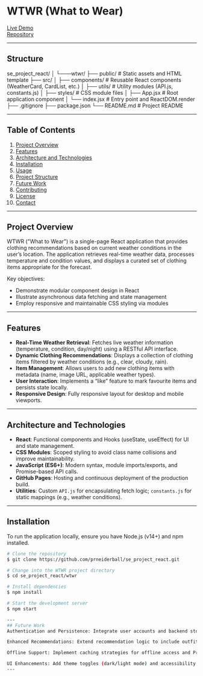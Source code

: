 # WTWR (What to Wear)

[Live Demo](https://prneiderball.github.io/se_project_react/)  
[Repository](https://github.com/prneiderball/se_project_react/tree/main/wtwr)

---

## Structure

se_project_react/
│
└───wtwr/
├── public/ # Static assets and HTML template
├── src/
│ ├── components/ # Reusable React components (WeatherCard, CardList, etc.)
│ ├── utils/ # Utility modules (API.js, constants.js)
│ ├── styles/ # CSS module files
│ ├── App.jsx # Root application component
│ └── index.jsx # Entry point and ReactDOM.render
├── .gitignore
├── package.json
└── README.md # Project README

---

## Table of Contents

1. [Project Overview](#project-overview)
2. [Features](#features)
3. [Architecture and Technologies](#architecture-and-technologies)
4. [Installation](#installation)
5. [Usage](#usage)
6. [Project Structure](#project-structure)
7. [Future Work](#future-work)
8. [Contributing](#contributing)
9. [License](#license)
10. [Contact](#contact)

---

## Project Overview

WTWR ("What to Wear") is a single-page React application that provides clothing recommendations based on current weather conditions in the user’s location. The application retrieves real-time weather data, processes temperature and condition values, and displays a curated set of clothing items appropriate for the forecast.

Key objectives:

- Demonstrate modular component design in React
- Illustrate asynchronous data fetching and state management
- Employ responsive and maintainable CSS styling via modules

---

## Features

- **Real-Time Weather Retrieval**: Fetches live weather information (temperature, condition, day/night) using a RESTful API interface.
- **Dynamic Clothing Recommendations**: Displays a collection of clothing items filtered by weather conditions (e.g., clear, cloudy, rain).
- **Item Management**: Allows users to add new clothing items with metadata (name, image URL, applicable weather types).
- **User Interaction**: Implements a “like” feature to mark favourite items and persists state locally.
- **Responsive Design**: Fully responsive layout for desktop and mobile viewports.

---

## Architecture and Technologies

- **React**: Functional components and Hooks (useState, useEffect) for UI and state management.
- **CSS Modules**: Scoped styling to avoid class name collisions and improve maintainability.
- **JavaScript (ES6+)**: Modern syntax, module imports/exports, and Promise-based API calls.
- **GitHub Pages**: Hosting and continuous deployment of the production build.
- **Utilities**: Custom `API.js` for encapsulating fetch logic; `constants.js` for static mappings (e.g., weather conditions).

---

## Installation

To run the application locally, ensure you have Node.js (v14+) and npm installed.

```bash
# Clone the repository
$ git clone https://github.com/prneiderball/se_project_react.git

# Change into the WTWR project directory
$ cd se_project_react/wtwr

# Install dependencies
$ npm install

# Start the development server
$ npm start

---
## Future Work
Authentication and Persistence: Integrate user accounts and backend storage for climates and favourites.

Enhanced Recommendations: Extend recommendation logic to include outfit combinations and accessory suggestions.

Offline Support: Implement caching strategies for offline access and Progressive Web App features.

UI Enhancements: Add theme toggles (dark/light mode) and accessibility improvements.
---
```
